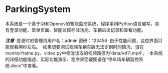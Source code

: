 # ParkingSystem
本系统是一个基于Qt和Opencv的智能监控系统，程序采用Python语言编写，具有登录功能、菜单页面、智能监控标注功能、车辆进出记录和查看功能。

*****注意*****
·登录时的管理员用户名：admin 密码：123456
·由于性能问题，监控界面只能观看两秒左右。
·如果想要测试视频车辆车牌无法识别时的情况，请在monitorframe.py、video.py中修改读取的视频路径为'data/vd11.mp4'。
·本系统的详细功能描述、实际功能演示、程序界面截图请在“停车场车辆监控系统.docx”中查看。

